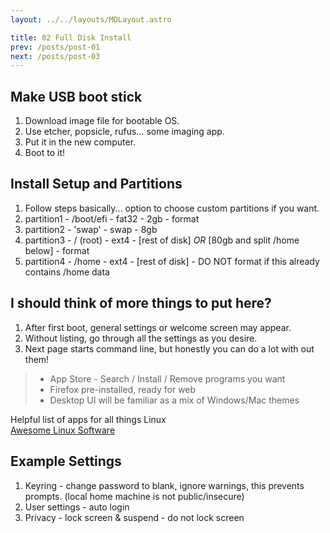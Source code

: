 ```yaml
---
layout: ../../layouts/MDLayout.astro

title: 02 Full Disk Install
prev: /posts/post-01
next: /posts/post-03
---
```



## Make USB boot stick
1. Download image file for bootable OS.
2. Use etcher, popsicle, rufus... some imaging app.
3. Put it in the new computer.
4. Boot to it!

## Install Setup and Partitions
1. Follow steps basically... option to choose custom partitions if you want.
2. partition1 - /boot/efi - fat32 - 2gb - format
3. partition2 - 'swap' - swap - 8gb
4. partition3 - / (root) - ext4 - [rest of disk] _OR_ [80gb and split /home below] - format
4. partition4 - /home - ext4 - [rest of disk] - DO NOT format if this already contains /home data

## I should think of more things to put here?
1. After first boot, general settings or welcome screen may appear.
2. Without listing, go through all the settings as you desire.
3. Next page starts command line, but honestly you can do a lot with out them!
> * App Store - Search / Install / Remove programs you want<br>
> * Firefox pre-installed, ready for web<br>
> * Desktop UI will be familiar as a mix of Windows/Mac themes

Helpful list of apps for all things Linux<br>
[Awesome Linux Software](https://github.com/luong-komorebi/Awesome-Linux-Software)

## Example Settings
1. Keyring - change password to blank, ignore warnings, this prevents prompts. (local home machine is not public/insecure)
2. User settings - auto login
3. Privacy - lock screen & suspend - do not lock screen

